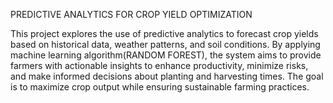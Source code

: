 PREDICTIVE ANALYTICS FOR CROP YIELD OPTIMIZATION

This project explores the use of predictive analytics to forecast crop yields based on historical data, weather patterns, and soil conditions. By applying machine learning algorithm(RANDOM FOREST), the system aims to provide farmers with actionable insights to enhance productivity, minimize risks, and make informed decisions about planting and harvesting times. The goal is to maximize crop output while ensuring sustainable farming practices.

